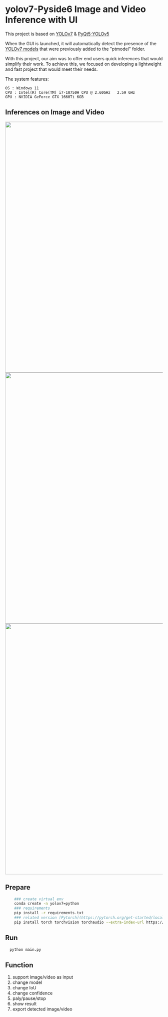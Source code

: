 # yolov7-Pyside6 Image and Video Inference with UI


This project is based on [YOLOv7](https://drive.google.com/drive/folders/15hrCM2OF30o5S4bpa5fD8nrVFm4aDjht?usp=sharing) & [PyQt5-YOLOv5](https://github.com/Javacr/PyQt5-YOLOv5)

When the GUI is launched, it will automatically detect the presence of the [YOLOv7 models](https://github.com/WongKinYiu/yolov7/releases/) that were previously added to the "ptmodel" folder.


With this project, our aim was to offer end users quick inferences that would simplify their work. To achieve this, we focused on developing a lightweight and fast project that would meet their needs.

The system features:

    OS : Windows 11 
    CPU : Intel(R) Core(TM) i7-10750H CPU @ 2.60GHz   2.59 GHz
    GPU : NVIDIA GeForce GTX 1660Ti 6GB
    
    
## Inferences on Image and Video

   <img src="https://user-images.githubusercontent.com/53814462/218943807-1563fe4f-81b6-4148-89c3-71bedf5d2714.png" width="800"/><br/>
   <img src="https://user-images.githubusercontent.com/53814462/218943813-17173906-1ee8-4293-90ab-bf1b11bf47a8.png" width="800"/><br/>
   <img src="https://user-images.githubusercontent.com/53814462/218943823-bc03dadd-af32-43fb-a873-64741d8c9c6d.png" width="800"/><br/>

## Prepare
```bash
    ### create virtual env 
    conda create -n yolov7=python 
    ### requirements
    pip install -r requirements.txt
    ### related version [Pytorch](https://pytorch.org/get-started/locally/) 
    pip install torch torchvision torchaudio --extra-index-url https://download.pytorch.org/whl/cu117
```

## Run 
```bash
  python main.py
```

## Function

1. support image/video as input
2. change model
3. change IoU
4. change confidence
5. paly/pause/stop
6. show result 
8. export detected image/video
